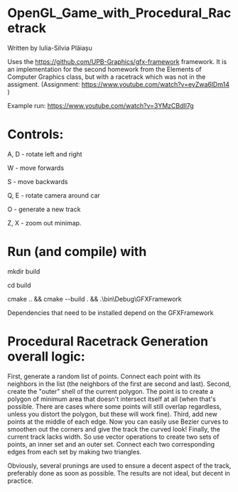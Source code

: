 # OpenGL_Game_with_Procedural_Racetrack

Written by Iulia-Silvia Plăiașu

Uses the https://github.com/UPB-Graphics/gfx-framework framework. It is an implementation for the second homework
from the Elements of Computer Graphics class, but with a racetrack which was not in the assigment.
(Assignment: https://www.youtube.com/watch?v=eyZwa6lDm14 )

Example run: 
https://www.youtube.com/watch?v=3YMzCBdll7g

# Controls:

A, D - rotate left and right

W - move forwards

S - move backwards

Q, E - rotate camera around car

O - generate a new track

Z, X - zoom out minimap.


# Run (and compile) with

mkdir build

cd build

cmake .. && cmake --build . && .\bin\Debug\GFXFramework

Dependencies that need to be installed depend on the GFXFramework


# Procedural Racetrack Generation overall logic:

First, generate a random list of points. Connect each point with its neighbors in the list (the neighbors of the first are second and last).
Second, create the "outer" shell of the current polygon. The point is to create a polygon of minimum area that doesn't intersect itself at all (when that's possible. There are cases where some points will still overlap regardless, unless you distort the polygon, but these will work fine).
Third, add new points at the middle of each edge. Now you can easily use Bezier curves to smoothen out the corners and give the track the curved look!
Finally, the current track lacks width. So use vector operations to create two sets of points, an inner set and an outer set. Connect each two corresponding edges from each set by making two triangles. 

Obviously, several prunings are used to ensure a decent aspect of the track, preferably done as soon as possible. The results are not ideal, but decent in practice.
